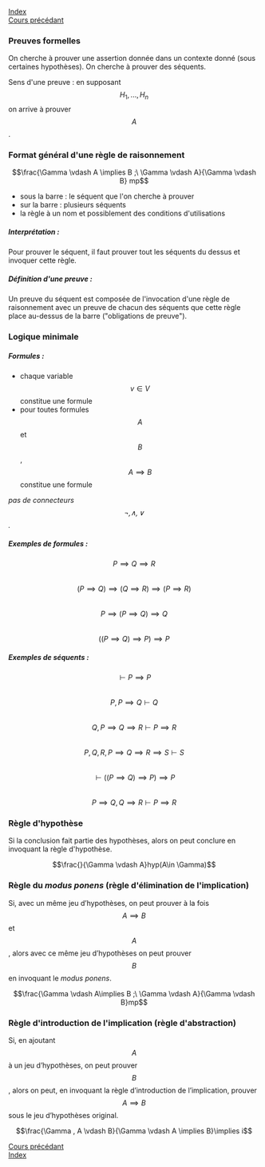 <script type="text/javascript" src="https://cdnjs.cloudflare.com/ajax/libs/mathjax/2.7.7/latest.js?config=TeX-MML-AM_CHTML"></script>

[Index](./index.md)  
[Cours précédant](./cours_1.md)

### Preuves formelles
On cherche à prouver une assertion donnée dans un contexte donné (sous certaines hypothèses).
On cherche à prouver des séquents.

Sens d'une preuve : en supposant $$H_1, ..., H_n$$ on arrive à prouver $$A$$.

### Format général d'une règle de raisonnement

$$\frac{\Gamma \vdash A \implies B ;\ \Gamma \vdash A}{\Gamma \vdash B} mp$$

- sous la barre : le séquent que l'on cherche à prouver
- sur la barre : plusieurs séquents
- la règle à un nom et possiblement des conditions d'utilisations

##### Interprétation :
Pour prouver le séquent, il faut prouver tout les séquents du dessus et invoquer cette règle.  

##### Définition d'une preuve :
Un preuve du séquent est composée de l'invocation d'une règle de raisonnement avec un preuve de chacun des séquents que cette règle place au-dessus de la barre ("obligations de preuve").

### Logique minimale

##### Formules :
- chaque variable $$v \in V$$ constitue une formule
- pour toutes formules $$A$$ et $$B$$, $$A\implies B$$ constitue une formule

*pas de connecteurs $$\neg, \land, \lor$$.*

##### Exemples de formules :
$$P\implies Q\implies R$$  
$$(P\implies Q)\implies (Q\implies R)\implies (P\implies R)$$  
$$P\implies (P\implies Q)\implies Q$$  
$$((P\implies Q)\implies P)\implies P$$

##### Exemples de séquents :
$$\vdash P \implies P$$  
$$P, P\implies Q \vdash Q$$  
$$Q, P\implies Q\implies R \vdash P\implies R$$  
$$P, Q, R, P\implies Q\implies R \implies S \vdash S$$  
$$\vdash ((P\implies Q)\implies P)\implies P$$  
$$P\implies Q, Q\implies R \vdash P\implies R$$  

### Règle d'hypothèse

Si la conclusion fait partie des hypothèses, alors on peut conclure en invoquant la règle d'hypothèse.

$$\frac{}{\Gamma \vdash A}hyp(A\in \Gamma)$$

### Règle du *modus ponens* (règle d'élimination de l'implication)
Si, avec un même jeu d’hypothèses, on peut prouver à la fois $$A\implies B$$ et $$A$$, alors avec ce même jeu d’hypothèses on peut prouver $$B$$ en invoquant le *modus ponens*.

$$\frac{\Gamma \vdash A\implies B ;\ \Gamma \vdash A}{\Gamma \vdash B}mp$$

### Règle d'introduction de l'implication (règle d'abstraction)

Si, en ajoutant $$A$$ à un jeu d’hypothèses, on peut prouver $$B$$, alors on peut, en invoquant la règle d’introduction de l’implication, prouver $$A\implies B$$ sous le jeu d’hypothèses original.

$$\frac{\Gamma , A \vdash B}{\Gamma \vdash A \implies B}\implies i$$














[Cours précédant](./cours_1.md)  
[Index](./index.md)
